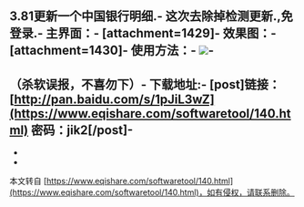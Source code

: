 3.81更新一个中国银行明细.-
这次去除掉检测更新.,免登录.-
主界面：-
\[attachment=1429\]-
效果图：-
\[attachment=1430\]-
使用方法：-
![](http://attach.52pojie.cn/forum/201505/30/234547xcztw4icwlvyi3lc.gif)-
-
（杀软误报，不喜勿下）-
下载地址:-
\[post\]链接：[http://pan.baidu.com/s/1pJiL3wZ](https://www.eqishare.com/softwaretool/140.html) 密码：jik2\[/post\]-
-
-

-

本文转自 [https://www.eqishare.com/softwaretool/140.html](https://www.eqishare.com/softwaretool/140.html)，如有侵权，请联系删除。